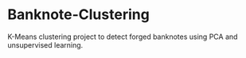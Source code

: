 # Banknote-Clustering
K-Means clustering project to detect forged banknotes using PCA and unsupervised learning.
